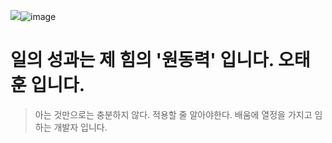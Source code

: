 <a href="[https://www.instagram.com/sirloin._._/]" target="_blank"><img src="https://img.shields.io/badge/[sirloin._._]-[1877F2]?style=flat-square&logo=[4. 로고명(아이콘명)]&logoColor=white"/></a>![image](https://user-images.githubusercontent.com/104690434/166117917-06fc0aa4-9230-46c6-8851-babf47dd1b88.png)

# 일의 성과는 제 힘의 '원동력' 입니다. 오태훈 입니다.
> 아는 것만으로는 충분하지 않다. 적용할 줄 알아야한다. 배움에 열정을 가지고 임하는 개발자 입니다.
